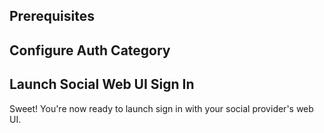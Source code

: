 ## Prerequisites

<inline-fragment platform="ios" src="~/lib/auth/fragments/ios/getting_started/10_preReq.md"></inline-fragment> <inline-fragment platform="android" src="~/lib/auth/fragments/android/common_prereq.md"></inline-fragment>

<inline-fragment src="~/lib/auth/fragments/common/social_signin_web_ui/setup_auth_provider.md"></inline-fragment>

## Configure Auth Category

<inline-fragment platform="android" src="~/lib/auth/fragments/android/social_signin_web_ui/10_cli_setup.md"></inline-fragment> <inline-fragment platform="ios" src="~/lib/auth/fragments/ios/social_signin_web_ui/10_cli_setup.md"></inline-fragment>

<inline-fragment src="~/lib/auth/fragments/common/social_signin_web_ui/configure_auth_category.md"></inline-fragment>

<inline-fragment platform="ios" src="~/lib/auth/fragments/ios/signin_web_ui/20_platform_specific_setup.md"></inline-fragment> <inline-fragment platform="android" src="~/lib/auth/fragments/android/signin_web_ui/20_platform_specific_setup.md"></inline-fragment>

## Launch Social Web UI Sign In
Sweet! You're now ready to launch sign in with your social provider's web UI.

<inline-fragment platform="android" src="~/lib/auth/fragments/android/social_signin_web_ui/20_signin.md"></inline-fragment> <inline-fragment platform="ios" src="~/lib/auth/fragments/ios/social_signin_web_ui/20_signin.md"></inline-fragment>
